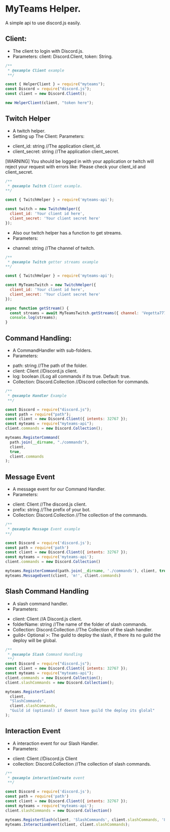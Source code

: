 # MyTeams Helper.

A simple api to use discord.js easily.

## Client:

- The client to login with Discord.js.
- Parameters: client: Discord.Client, token: String.

```js
/**
 * @example Client example
 **/

const { HelperClient } = require("myteams"); 
const Discord = require("discord.js");
const client = new Discord.Client(); 

new HelperClient(client, "token here"); 
```

## Twitch Helper

- A twitch helper.
- Setting up The Client: Parameters:

* client_id: string //The application client_id.
* client_secret: string //The application client_secret. 

[WARNING] You should be logged in with your application or twitch will reject your request with errors like: Please check your client_id and client_secret.

```js
/**
 * @example Twitch Client example.
**/

const { TwitchHelper } = require('myteams-api');

const twitch = new TwitchHelper({
  client_id: 'Your client id here',
  client_secret: 'Your client secret here'
});
```

- Also our twitch helper has a function to get streams.
- Parameters:

* channel: string //The channel of twitch.

```js
/**
 * @example Twitch getter streams example
**/

const { TwitchHelper } = require('myteams-api');

const MyTeamsTwitch = new TwitchHelper({
  client_id: 'Your client id here',
  client_secret: 'Your client secret here'
});

async function getStream() {
  const streams = await MyTeamsTwitch.getStreams({ channel: 'Vegetta777' });
  console.log(streams);
}
```

## Command Handling:

- A CommandHandler with sub-folders.
- Parameters:

* path: string //The path of the folder.
* client: Client //Discord.js client.
* log: boolean //Log all commands if its true. Default: true.
* Collection: Discord.Collection //Discord collection for commands.

```js
/**
 * @example Handler Example
 **/

const Discord = require("discord.js");
const path = require("path");
const client = new Discord.Client({ intents: 32767 });
const myteams = require("myteams-api");
client.commands = new Discord.Collection();

myteams.RegisterCommand(
  path.join(__dirname, "./commands"),
  client,
  true,
  client.commands
);
```

## Message Event

- A message event for our Command Handler.
- Parameters: 

* client: Client //The discord.js client.
* prefix: string //The prefix of your bot.
* Collection: Discord.Collection //The collection of the commands.

```js
/**
 * @example Message Event example 
**/

const Discord = require('discord.js');
const path = require('path')
const client = new Discord.Client({ intents: 32767 });
const myteams = require('myteams-api');
client.commands = new Discord.Collection()

myteams.RegisterCommand(path.join(__dirname, './commands'), client, true, client.commands)
myteams.MessageEvent(client, 'm!', client.commands)

```

## Slash Command Handling

- A slash command handler.
- Parameters:

* client: Client //A Discord.js client.
* folderName: string //The name of the folder of slash commands.
* Collection: Discord.Collection //The Collection of the slash handler.
* guild< Optional >: The guild to deploy the slash, if there its no guild the deploy will be global. 

```js
/**
 * @example Slash Command Handling
 **/
const Discord = require("discord.js");
const client = new Discord.Client({ intents: 32767 });
const myteams = require("myteams-api");
client.commands = new Discord.Collection();
client.slashCommands = new Discord.Collection();

myteams.RegisterSlash(
  client,
  "SlashCommands",
  client.slashCommands,
  "Guild id (optional) if doesnt have guild the deploy its glolal"
);
```

## Interaction Event

- A interaction event for our Slash Handler.
- Parameters: 

* client: Client //Discord.js Client
* collection: Discord.Collection //The collection of slash commands.

```js
/**
 * @example interactionCreate event
 **/

const Discord = require('discord.js');
const path = require('path')
const client = new Discord.Client({ intents: 32767 });
const myteams = require('myteams-api');
client.slashCommands = new Discord.Collection()

myteams.RegisterSlash(client, 'SlashCommands', client.slashCommands, '840075643286716429')
myteams.InteractionEvent(client, client.slashCommands);
```